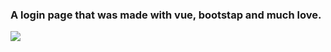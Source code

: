 <h3>A login page that was made with vue, bootstap and much love.</h3>

<img src="https://im4.ezgif.com/tmp/ezgif-4-616c92f2f7.gif">
